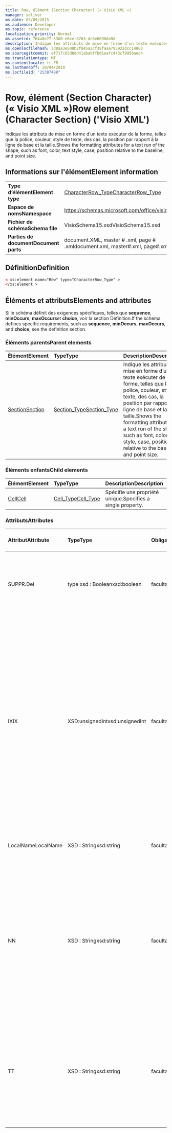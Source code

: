 ```yaml
---
title: Row, élément (Section Character) (« Visio XML »)
manager: soliver
ms.date: 03/09/2015
ms.audience: Developer
ms.topic: reference
localization_priority: Normal
ms.assetid: 764a8e77-5308-e6ce-8763-dc6e6090da9d
description: Indique les attributs de mise en forme d’un texte exécuter de la forme, telles que la police, couleur, style de texte, des cas, la position par rapport à la ligne de base et la taille.
ms.openlocfilehash: 3d8aa3e508b2f045a2cf38faaa795922dcc14803
ms.sourcegitcommit: ef717c65d8dd41ababffb01eafc443c79950aed4
ms.translationtype: MT
ms.contentlocale: fr-FR
ms.lasthandoff: 10/04/2018
ms.locfileid: "25387488"
---
```

# <a name="row-element-character-section-visio-xml"></a><span data-ttu-id="cf59e-103">Row, élément (Section Character) (« Visio XML »)</span><span class="sxs-lookup"><span data-stu-id="cf59e-103">Row element (Character Section) ('Visio XML')</span></span>

<span data-ttu-id="cf59e-104">Indique les attributs de mise en forme d’un texte exécuter de la forme, telles que la police, couleur, style de texte, des cas, la position par rapport à la ligne de base et la taille.</span><span class="sxs-lookup"><span data-stu-id="cf59e-104">Shows the formatting attributes for a text run of the shape, such as font, color, text style, case, position relative to the baseline, and point size.</span></span>
  
## <a name="element-information"></a><span data-ttu-id="cf59e-105">Informations sur l'élément</span><span class="sxs-lookup"><span data-stu-id="cf59e-105">Element information</span></span>

|||
|:-----|:-----|
|<span data-ttu-id="cf59e-106">**Type d’élément**</span><span class="sxs-lookup"><span data-stu-id="cf59e-106">**Element type**</span></span> <br/> |[<span data-ttu-id="cf59e-107">CharacterRow_Type</span><span class="sxs-lookup"><span data-stu-id="cf59e-107">CharacterRow_Type</span></span>](characterrow_type-complextypevisio-xml.md) <br/> |
|<span data-ttu-id="cf59e-108">**Espace de noms**</span><span class="sxs-lookup"><span data-stu-id="cf59e-108">**Namespace**</span></span> <br/> |https://schemas.microsoft.com/office/visio/2012/main  <br/> |
|<span data-ttu-id="cf59e-109">**Fichier de schéma**</span><span class="sxs-lookup"><span data-stu-id="cf59e-109">**Schema file**</span></span> <br/> |<span data-ttu-id="cf59e-110">VisioSchema15.xsd</span><span class="sxs-lookup"><span data-stu-id="cf59e-110">VisioSchema15.xsd</span></span>  <br/> |
|<span data-ttu-id="cf59e-111">**Parties de document**</span><span class="sxs-lookup"><span data-stu-id="cf59e-111">**Document parts**</span></span> <br/> |<span data-ttu-id="cf59e-112">document.XML, master # .xml, page # .xml</span><span class="sxs-lookup"><span data-stu-id="cf59e-112">document.xml, master#.xml, page#.xml</span></span>  <br/> |
   
## <a name="definition"></a><span data-ttu-id="cf59e-113">Définition</span><span class="sxs-lookup"><span data-stu-id="cf59e-113">Definition</span></span>

```XML
< xs:element name="Row" type="CharacterRow_Type" >
</xs:element >
```

## <a name="elements-and-attributes"></a><span data-ttu-id="cf59e-114">Éléments et attributs</span><span class="sxs-lookup"><span data-stu-id="cf59e-114">Elements and attributes</span></span>

<span data-ttu-id="cf59e-115">Si le schéma définit des exigences spécifiques, telles que **sequence**, **minOccurs**, **maxOccurs**et **choice**, voir la section Définition.</span><span class="sxs-lookup"><span data-stu-id="cf59e-115">If the schema defines specific requirements, such as **sequence**, **minOccurs**, **maxOccurs**, and **choice**, see the definition section.</span></span> 
  
### <a name="parent-elements"></a><span data-ttu-id="cf59e-116">Éléments parents</span><span class="sxs-lookup"><span data-stu-id="cf59e-116">Parent elements</span></span>

|<span data-ttu-id="cf59e-117">**Élément**</span><span class="sxs-lookup"><span data-stu-id="cf59e-117">**Element**</span></span>|<span data-ttu-id="cf59e-118">**Type**</span><span class="sxs-lookup"><span data-stu-id="cf59e-118">**Type**</span></span>|<span data-ttu-id="cf59e-119">**Description**</span><span class="sxs-lookup"><span data-stu-id="cf59e-119">**Description**</span></span>|
|:-----|:-----|:-----|
|[<span data-ttu-id="cf59e-120">Section</span><span class="sxs-lookup"><span data-stu-id="cf59e-120">Section</span></span>](section-element-sheet_type-complextypevisio-xml.md) <br/> |[<span data-ttu-id="cf59e-121">Section_Type</span><span class="sxs-lookup"><span data-stu-id="cf59e-121">Section_Type</span></span>](section_type-complextypevisio-xml.md) <br/> |<span data-ttu-id="cf59e-122">Indique les attributs de mise en forme d’un texte exécuter de la forme, telles que la police, couleur, style de texte, des cas, la position par rapport à la ligne de base et la taille.</span><span class="sxs-lookup"><span data-stu-id="cf59e-122">Shows the formatting attributes for a text run of the shape, such as font, color, text style, case, position relative to the baseline, and point size.</span></span>  <br/> |
   
### <a name="child-elements"></a><span data-ttu-id="cf59e-123">Éléments enfants</span><span class="sxs-lookup"><span data-stu-id="cf59e-123">Child elements</span></span>

|<span data-ttu-id="cf59e-124">**Élément**</span><span class="sxs-lookup"><span data-stu-id="cf59e-124">**Element**</span></span>|<span data-ttu-id="cf59e-125">**Type**</span><span class="sxs-lookup"><span data-stu-id="cf59e-125">**Type**</span></span>|<span data-ttu-id="cf59e-126">**Description**</span><span class="sxs-lookup"><span data-stu-id="cf59e-126">**Description**</span></span>|
|:-----|:-----|:-----|
|[<span data-ttu-id="cf59e-127">Cell</span><span class="sxs-lookup"><span data-stu-id="cf59e-127">Cell</span></span>](cell-element-character-sectionvisio-xml.md) <br/> |[<span data-ttu-id="cf59e-128">Cell_Type</span><span class="sxs-lookup"><span data-stu-id="cf59e-128">Cell_Type</span></span>](cell_type-complextypevisio-xml.md) <br/> |<span data-ttu-id="cf59e-129">Spécifie une propriété unique.</span><span class="sxs-lookup"><span data-stu-id="cf59e-129">Specifies a single property.</span></span>  <br/> |
   
### <a name="attributes"></a><span data-ttu-id="cf59e-130">Attributs</span><span class="sxs-lookup"><span data-stu-id="cf59e-130">Attributes</span></span>

|<span data-ttu-id="cf59e-131">**Attribut**</span><span class="sxs-lookup"><span data-stu-id="cf59e-131">**Attribute**</span></span>|<span data-ttu-id="cf59e-132">**Type**</span><span class="sxs-lookup"><span data-stu-id="cf59e-132">**Type**</span></span>|<span data-ttu-id="cf59e-133">**Obligatoire**</span><span class="sxs-lookup"><span data-stu-id="cf59e-133">**Required**</span></span>|<span data-ttu-id="cf59e-134">**Description**</span><span class="sxs-lookup"><span data-stu-id="cf59e-134">**Description**</span></span>|<span data-ttu-id="cf59e-135">**Valeurs possibles**</span><span class="sxs-lookup"><span data-stu-id="cf59e-135">**Possible values**</span></span>|
|:-----|:-----|:-----|:-----|:-----|
|<span data-ttu-id="cf59e-136">SUPPR.</span><span class="sxs-lookup"><span data-stu-id="cf59e-136">Del</span></span>  <br/> |<span data-ttu-id="cf59e-137">type xsd : Boolean</span><span class="sxs-lookup"><span data-stu-id="cf59e-137">xsd:boolean</span></span>  <br/> |<span data-ttu-id="cf59e-138">facultatif</span><span class="sxs-lookup"><span data-stu-id="cf59e-138">optional</span></span>  <br/> |<span data-ttu-id="cf59e-139">Spécifie si une ligne qui sinon serait héritée à partir d’une forme de base a été supprimée.</span><span class="sxs-lookup"><span data-stu-id="cf59e-139">Specifies whether a row that would otherwise be inherited from a master shape has been deleted.</span></span>  <br/> |<span data-ttu-id="cf59e-140">Valeurs du type de type xsd : Boolean.</span><span class="sxs-lookup"><span data-stu-id="cf59e-140">Values of the xsd:boolean type.</span></span>  <br/> |
|<span data-ttu-id="cf59e-141">IX</span><span class="sxs-lookup"><span data-stu-id="cf59e-141">IX</span></span>  <br/> |<span data-ttu-id="cf59e-142">XSD:unsignedInt</span><span class="sxs-lookup"><span data-stu-id="cf59e-142">xsd:unsignedInt</span></span>  <br/> |<span data-ttu-id="cf59e-143">facultatif</span><span class="sxs-lookup"><span data-stu-id="cf59e-143">optional</span></span>  <br/> |<span data-ttu-id="cf59e-144">Spécifie l’identificateur de base 1 pour la ligne.</span><span class="sxs-lookup"><span data-stu-id="cf59e-144">Specifies the one-based identifier for the row.</span></span> <span data-ttu-id="cf59e-145">Il doit être unique et supérieur à d’autres identificateurs dans la même section. L’attribut IX est utilisée uniquement pour les caractère, connexion, champ, FillGradient, sections Geometry, Layer, LineGradient, paragraphe, réviseur, zéro et onglets.</span><span class="sxs-lookup"><span data-stu-id="cf59e-145">It should be unqiue and greater than other identifiers in the same section.The IX attribute is only used for the Character, Connection, Field, FillGradient, Geometry, Layer, LineGradient, Paragraph, Reviewer, Scratch, and Tabs sections.</span></span> <span data-ttu-id="cf59e-146">Une ligne peut être un des attributs IX ou N.</span><span class="sxs-lookup"><span data-stu-id="cf59e-146">A row can only have one of the IX or N attributes.</span></span>  <br/> |<span data-ttu-id="cf59e-147">Valeurs du type xsd:unsignedInt.</span><span class="sxs-lookup"><span data-stu-id="cf59e-147">Values of the xsd:unsignedInt type.</span></span>  <br/> |
|<span data-ttu-id="cf59e-148">LocalName</span><span class="sxs-lookup"><span data-stu-id="cf59e-148">LocalName</span></span>  <br/> |<span data-ttu-id="cf59e-149">XSD : String</span><span class="sxs-lookup"><span data-stu-id="cf59e-149">xsd:string</span></span>  <br/> |<span data-ttu-id="cf59e-150">facultatif</span><span class="sxs-lookup"><span data-stu-id="cf59e-150">optional</span></span>  <br/> |<span data-ttu-id="cf59e-151">Spécifie le nom unique dépendant de la langue de la ligne.</span><span class="sxs-lookup"><span data-stu-id="cf59e-151">Specifies the unique language-dependent name of the row.</span></span>  <br/> |<span data-ttu-id="cf59e-152">Valeurs du type xsd : String.</span><span class="sxs-lookup"><span data-stu-id="cf59e-152">Values of the xsd:string type.</span></span>  <br/> |
|<span data-ttu-id="cf59e-153">N</span><span class="sxs-lookup"><span data-stu-id="cf59e-153">N</span></span>  <br/> |<span data-ttu-id="cf59e-154">XSD : String</span><span class="sxs-lookup"><span data-stu-id="cf59e-154">xsd:string</span></span>  <br/> |<span data-ttu-id="cf59e-155">facultatif</span><span class="sxs-lookup"><span data-stu-id="cf59e-155">optional</span></span>  <br/> |<span data-ttu-id="cf59e-156">Spécifie le nom indépendant du langage unique de la ligne. L’attribut N est utilisée uniquement pour les sections utilisateur, propriété, Actions, contrôle, connexion, lien hypertexte et ActionTag.</span><span class="sxs-lookup"><span data-stu-id="cf59e-156">Specifies the unique language-independent name of the row.The N attribute is only used for the User, Property, Actions, Control, Connection, Hyperlink, and ActionTag sections.</span></span> <span data-ttu-id="cf59e-157">Une ligne peut être un des attributs IX ou N.</span><span class="sxs-lookup"><span data-stu-id="cf59e-157">A row can only have one of the IX or N attributes.</span></span>  <br/> |<span data-ttu-id="cf59e-158">Valeurs du type xsd : String.</span><span class="sxs-lookup"><span data-stu-id="cf59e-158">Values of the xsd:string type.</span></span>  <br/> |
|<span data-ttu-id="cf59e-159">T</span><span class="sxs-lookup"><span data-stu-id="cf59e-159">T</span></span>  <br/> |<span data-ttu-id="cf59e-160">XSD : String</span><span class="sxs-lookup"><span data-stu-id="cf59e-160">xsd:string</span></span>  <br/> |<span data-ttu-id="cf59e-161">facultatif</span><span class="sxs-lookup"><span data-stu-id="cf59e-161">optional</span></span>  <br/> |<span data-ttu-id="cf59e-162">Spécifie le type de chemin d’accès géométrique représentée par la ligne et utilisé dans la visualisation de géométrie.</span><span class="sxs-lookup"><span data-stu-id="cf59e-162">Specifies the type of the geometric path represented by the row and used in geometry visualization.</span></span> <span data-ttu-id="cf59e-163">L’attribut T est utilisée uniquement pour la section Geometry.</span><span class="sxs-lookup"><span data-stu-id="cf59e-163">The T attribute is only used for the Geometry section.</span></span>  <br/> |<span data-ttu-id="cf59e-164">Valeurs du type xsd : String.</span><span class="sxs-lookup"><span data-stu-id="cf59e-164">Values of the xsd:string type.</span></span>  <br/> |
   

